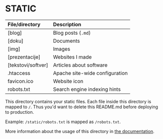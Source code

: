 # STATIC

| File/directory      | Description                    |
|:--------------------|:-------------------------------|
| \[blog]             | Blog posts (`.md`)             |
| \[doku]             | Documents                      |
| \[img]              | Images                         |
| \[prezentacije]     | Websites I made                |
| \[tekstovi/softver] | Articles about software        |
| .htaccess           | Apache site-wide configuration |
| favicon.ico         | Website icon                   |
| robots.txt          | Search engine indexing hints   |


This directory contains your static files.
Each file inside this directory is mapped to `/`.
Thus you'd want to delete this README.md before deploying to production.

Example: `/static/robots.txt` is mapped as `/robots.txt`.

More information about the usage of this directory in [the documentation](https://nuxtjs.org/guide/assets#static).
